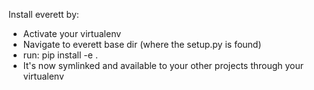 
Install everett by:
- Activate your virtualenv
- Navigate to everett base dir (where the setup.py is found)
- run: pip install -e .
- It's now symlinked and available to your other projects through your virtualenv